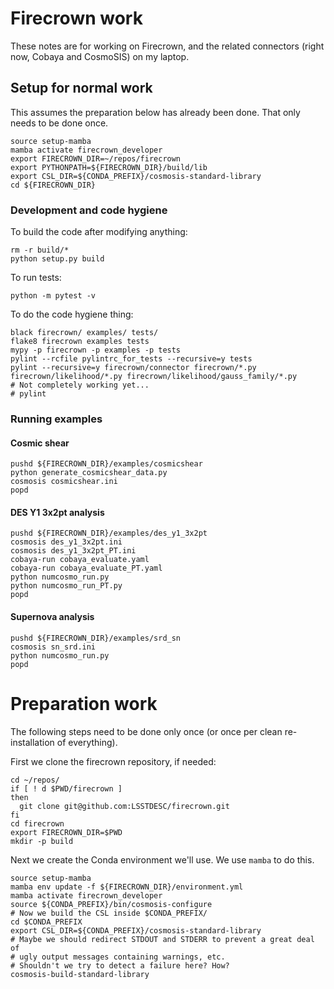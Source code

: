# Firecrown work

These notes are for working on Firecrown, and the related connectors
(right now, Cobaya and CosmoSIS)
on my laptop.

## Setup for normal work

This assumes the preparation below has already been done.
That only needs to be done once.

    source setup-mamba
    mamba activate firecrown_developer
    export FIRECROWN_DIR=~/repos/firecrown
    export PYTHONPATH=${FIRECROWN_DIR}/build/lib
    export CSL_DIR=${CONDA_PREFIX}/cosmosis-standard-library
    cd ${FIRECROWN_DIR}

### Development and code hygiene

To build the code after modifying anything:

    rm -r build/*
    python setup.py build

To run tests:

    python -m pytest -v

To do the code hygiene thing:

    black firecrown/ examples/ tests/
    flake8 firecrown examples tests
    mypy -p firecrown -p examples -p tests
    pylint --rcfile pylintrc_for_tests --recursive=y tests
    pylint --recursive=y firecrown/connector firecrown/*.py firecrown/likelihood/*.py firecrown/likelihood/gauss_family/*.py
    # Not completely working yet...
    # pylint

### Running examples

#### Cosmic shear

    pushd ${FIRECROWN_DIR}/examples/cosmicshear
    python generate_cosmicshear_data.py
    cosmosis cosmicshear.ini
    popd

#### DES Y1 3x2pt analysis

    pushd ${FIRECROWN_DIR}/examples/des_y1_3x2pt
    cosmosis des_y1_3x2pt.ini
    cosmosis des_y1_3x2pt_PT.ini
    cobaya-run cobaya_evaluate.yaml
    cobaya-run cobaya_evaluate_PT.yaml
    python numcosmo_run.py
    python numcosmo_run_PT.py
    popd

#### Supernova analysis

    pushd ${FIRECROWN_DIR}/examples/srd_sn
    cosmosis sn_srd.ini
    python numcosmo_run.py
    popd

# Preparation work

The following steps need to be done only once (or once per clean re-installation of everything).

First we clone the firecrown repository, if needed:

    cd ~/repos/
    if [ ! d $PWD/firecrown ]
    then
      git clone git@github.com:LSSTDESC/firecrown.git
    fi
    cd firecrown
    export FIRECROWN_DIR=$PWD
    mkdir -p build

Next we create the Conda environment we'll use.
We use `mamba` to do this.

    source setup-mamba
    mamba env update -f ${FIRECROWN_DIR}/environment.yml
    mamba activate firecrown_developer
    source ${CONDA_PREFIX}/bin/cosmosis-configure
    # Now we build the CSL inside $CONDA_PREFIX/
    cd $CONDA_PREFIX
    export CSL_DIR=${CONDA_PREFIX}/cosmosis-standard-library
    # Maybe we should redirect STDOUT and STDERR to prevent a great deal of
    # ugly output messages containing warnings, etc.
    # Shouldn't we try to detect a failure here? How?
    cosmosis-build-standard-library


